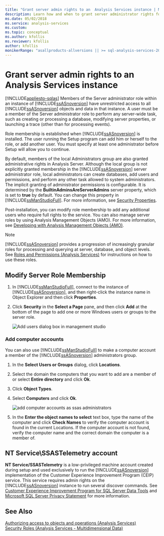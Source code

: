 ```yaml
---
title: "Grant server admin rights to an  Analysis Services instance | Microsoft Docs"
description: Learn how and when to grant server administrator rights for a SQL Server Analysis Services instance.
ms.date: 05/02/2018
ms.service: analysis-services
ms.custom:
ms.topic: conceptual
ms.author: kfollis
ms.reviewer: kfollis
author: kfollis
monikerRange: "asallproducts-allversions || >= sql-analysis-services-2016"
---
```

# Grant server admin rights to an  Analysis Services instance
[!INCLUDE[appliesto-sqlas](../includes/appliesto-sqlas.md)]
  Members of the Server administrator role within an instance of [!INCLUDE[ssASnoversion](../includes/ssasnoversion-md.md)] have unrestricted access to all [!INCLUDE[ssASnoversion](../includes/ssasnoversion-md.md)] objects and data in that instance. A user must be a member of the Server administrator role to perform any server-wide task, such as creating or processing a database, modifying server properties, or launching a trace (other than for processing events).  
  
 Role membership is established when [!INCLUDE[ssASnoversion](../includes/ssasnoversion-md.md)] is installed. The user running the Setup program can add him or herself to the role, or add another user. You must specify at least one administrator before Setup will allow you to continue.  
  
 By default, members of the local Administrators group are also granted administrative rights in Analysis Server. Although the local group is not explicitly granted membership in the [!INCLUDE[ssASnoversion](../includes/ssasnoversion-md.md)] server administrator role, local administrators can create databases, add users and permissions, and perform any other task allowed to system administrators. The implicit granting of administrator permissions is configurable. It is determined by the **BuiltinAdminsAreServerAdmins** server property, which is set to **true** by default. You can change this property in [!INCLUDE[ssManStudioFull](../includes/ssmanstudiofull-md.md)]. For more information, see [Security Properties](../../analysis-services/server-properties/security-properties.md).  
  
 Post-installation, you can modify role membership to add any additional users who require full rights to the service. You can also manage server roles by using Analysis Management Objects (AMO). For more information, see [Developing with Analysis Management Objects &#40;AMO&#41;](../amo/developing-with-analysis-management-objects-amo.md).  
  
> [!NOTE]  
>  [!INCLUDE[ssASnoversion](../includes/ssasnoversion-md.md)] provides a progression of increasingly granular roles for processing and querying at server, database, and object levels. See [Roles and Permissions &#40;Analysis Services&#41;](../../analysis-services/multidimensional-models/roles-and-permissions-analysis-services.md) for instructions on how to use these roles.  
  
## Modify Server Role Membership  
  
1.  In [!INCLUDE[ssManStudioFull](../includes/ssmanstudiofull-md.md)], connect to the instance of [!INCLUDE[ssASnoversion](../includes/ssasnoversion-md.md)], and then right-click the instance name in Object Explorer and then click **Properties**.  
  
2.  Click **Security** in the **Select a Page** pane, and then click **Add** at the bottom of the page to add one or more Windows users or groups to the server role.  
  
     ![Add users dialog box in management studio](../../analysis-services/instances/media/ssas-serveradminadd.png "Add users dialog box in management studio")  
  
### Add computer accounts  
 You can also use [!INCLUDE[ssManStudioFull](../includes/ssmanstudiofull-md.md)] to make a computer account a member of the [!INCLUDE[ssASnoversion](../includes/ssasnoversion-md.md)] administrators group.  
  
1.  In the **Select Users or Groups** dialog, click **Locations**.  
  
2.  Select the domain the computers that you want to add are a member of or select **Entire directory** and click **Ok**.  
  
3.  Click **Object Types**.  
  
4.  Select **Computers** and click **Ok**.  
  
     ![add computer accounts as ssas administrators](../../analysis-services/instances/media/ssas-in-ssms-computerobjects.png "add computer accounts as ssas administrators")  
  
5.  In the **Enter the object names to select** text box, type the name of the computer and click **Check Names** to verify the computer account is found in the current Locations. If the computer account is not found, verify the computer name and the correct domain the computer is a member of.  
  
## NT Service\SSASTelemetry account  
 **NT Service/SSASTelemetry** is a low-privileged machine account created during setup and used exclusively to run the [!INCLUDE[ssASnoversion](../includes/ssasnoversion-md.md)] implementation of the Customer Experience Improvement Program (CEIP) service. This service requires admin rights on the [!INCLUDE[ssASnoversion](../includes/ssasnoversion-md.md)] instance to run several discover commands. See [Customer Experience Improvement Program for SQL Server Data Tools](/sql/sql-server/customer-experience-improvement-program-for-sql-server-data-tools) and [Microsoft SQL Server Privacy Statement](/sql/sql-server/sql-server-privacy) for more information.  
  
## See Also  
 [Authorizing access to objects and operations &#40;Analysis Services&#41;](../../analysis-services/multidimensional-models/authorizing-access-to-objects-and-operations-analysis-services.md)   
 [Security Roles  &#40;Analysis Services - Multidimensional Data&#41;](../../analysis-services/multidimensional-models/olap-logical/security-roles-analysis-services-multidimensional-data.md)  
  

